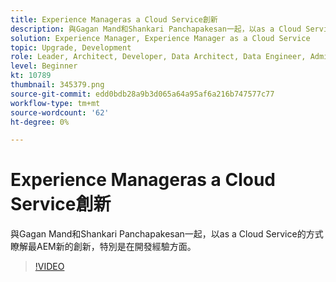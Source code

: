 ```yaml
---
title: Experience Manageras a Cloud Service創新
description: 與Gagan Mand和Shankari Panchapakesan一起，以as a Cloud Service的方式瞭解最AEM新的創新，特別是在開發經驗方面。
solution: Experience Manager, Experience Manager as a Cloud Service
topic: Upgrade, Development
role: Leader, Architect, Developer, Data Architect, Data Engineer, Admin, User
level: Beginner
kt: 10789
thumbnail: 345379.png
source-git-commit: edd0bdb28a9b3d065a64a95af6a216b747577c77
workflow-type: tm+mt
source-wordcount: '62'
ht-degree: 0%

---
```



# Experience Manageras a Cloud Service創新

與Gagan Mand和Shankari Panchapakesan一起，以as a Cloud Service的方式瞭解最AEM新的創新，特別是在開發經驗方面。

>[!VIDEO](https://video.tv.adobe.com/v/345379/?quality=12&learn=on)
